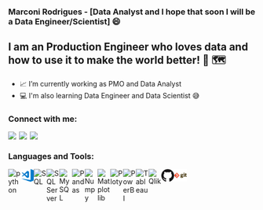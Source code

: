 ### Marconi Rodrigues - [Data Analyst and I hope that soon I will be a Data Engineer/Scientist] 😄

## I am an Production Engineer who loves data and how to use it to make the world better! 🦾 🗺️

- 📈 I’m currently working as PMO and Data Analyst
- 💻 I'm also learning Data Engineer and Data Scientist 😅

### Connect with me:

[<img align="left"  width="22px" src="https://cdn.jsdelivr.net/npm/simple-icons@3.4.0/icons/linkedin.svg" />](https://www.linkedin.com/in/marconirangel/)
[<img align="left"  width="22px" src="https://www.kaggle.com/static/images/site-logo.png" />](https://www.kaggle.com/marconirodrigues)
[<img align="left"  width="22px" src="http://fonaje.amb.com.br/wp-content/uploads/2020/08/instagram.jpg" />](https://www.instagram.com/marconi.rangel/)

<br />

### Languages and Tools:

<img align="left" alt="python" width="26px" src="https://cdn3.iconfinder.com/data/icons/logos-and-brands-adobe/512/267_Python-512.png" />

<img align="left" alt="visual studio code" width="26px" src="https://raw.githubusercontent.com/github/explore/80688e429a7d4ef2fca1e82350fe8e3517d3494d/topics/visual-studio-code/visual-studio-code.png" />

<img align="left" alt="SQL" width="26px" src="https://cdn.jsdelivr.net/npm/simple-icons@3.4.0/icons/postgresql.svg" />

<img align="left" alt="SQLServer" width="26px" src="https://img.icons8.com/color/2x/microsoft-sql-server.png" />

<img align="left" alt="MySQL" width="26px" src="https://img.icons8.com/color/2x/mysql-logo.png" />

<img align="left" alt="Pandas" width="26px" src="https://cdn.shortpixel.ai/spai/w_375+q_lossy+ret_img+to_webp/https://www.numfocus.org/wp-content/uploads/2016/07/pandas-logo-300.png" />

<img align="left" alt="Numpy" width="26px" src="https://numpy.org/images/logos/numpy.svg" />

<img align="left" alt="Matplotlib" width="26px" src="https://matplotlib.org/_static/logo2_compressed.svg" />

<img align="left" alt="Ploty" width="26px" src="https://plotly.com/all_static/images/plotly_graphing_libraries_1.png" />

<img align="left" alt="PowerBI" width="26px" src="https://img.icons8.com/ios-filled/2x/power-bi.png" />

<img align="left" alt="Tableau" width="26px" src="https://img.icons8.com/color/2x/tableau-software.png" />

<img align="left" alt="Qlik" width="26px" src="https://cdn.icon-icons.com/icons2/2107/PNG/512/file_type_qlikview_icon_130217.png" />

<img align="left" alt="GitHub" width="26px" src="https://raw.githubusercontent.com/github/explore/78df643247d429f6cc873026c0622819ad797942/topics/github/github.png" />

<img align="left" alt="Git" width="26px" src="https://raw.githubusercontent.com/github/explore/80688e429a7d4ef2fca1e82350fe8e3517d3494d/topics/git/git.png" />

<br />
<br />

